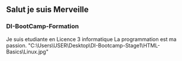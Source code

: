 ## Salut je suis Merveille 

### DI-BootCamp-Formation

Je suis etudiante en Licence 3 informatique
La programmation est ma passion.
"C:\Users\USER\Desktop\DI-Bootcamp-Stage1\HTML-Basics\Linux.jpg"
